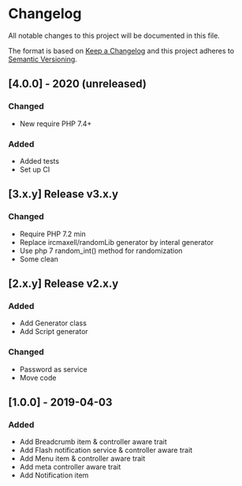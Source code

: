 # Changelog
All notable changes to this project will be documented in this file.

The format is based on [Keep a Changelog](http://keepachangelog.com/en/1.0.0/)
and this project adheres to [Semantic Versioning](http://semver.org/spec/v2.0.0.html).


## [4.0.0] - 2020 (unreleased)
### Changed
 * New require PHP 7.4+
### Added
 * Added tests
 * Set up CI


## [3.x.y] Release v3.x.y
### Changed
 * Require PHP 7.2 min
 * Replace ircmaxell/randomLib generator by interal generator
 * Use php 7 random_int() method for randomization
 * Some clean

## [2.x.y] Release v2.x.y
### Added
 * Add Generator class
 * Add Script generator
### Changed
 * Password as service
 * Move code
 


## [1.0.0] - 2019-04-03
### Added
  * Add Breadcrumb item & controller aware trait
  * Add Flash notification service & controller aware trait
  * Add Menu item & controller aware trait
  * Add meta controller aware trait
  * Add Notification item